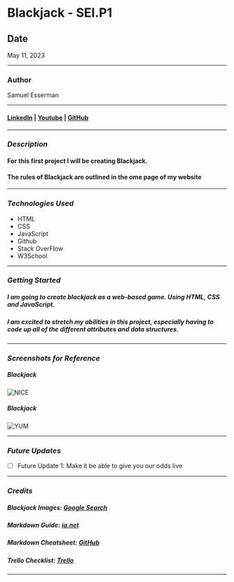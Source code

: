 # Blackjack - SEI.P1

## Date
May 11, 2023
***

### Author
Samuel Esserman
***

#### [LinkedIn](https://www.linkedin.com/in/samuel-esserman/) | [Youtube](https://www.youtube.com/) | [GitHub](https://github.com/SLEsserman/SEI_BlackJack)

---

### **_Description_**

#### For this first project I will be creating Blackjack.
#### The rules of Blackjack are outlined in the ome page of my website

___

### **_Technologies Used_**

- HTML
- CSS
- JavaScript
- Github
- Stack OverFlow
- W3School

---

### **_Getting Started_**

##### I am going to create blackjack as a web-based game. Using HTML, CSS and JavaScript.
##### I am excited to stretch my abilities in this project, especially having to code up all of the different attributes and data structures. 

---

### **_Screenshots for Reference_**

##### Blackjack 

![NICE](https://encrypted-tbn0.gstatic.com/images?q=tbn:ANd9GcQmJteP2AFznXA90kXfW12_HKvBongv1PFwaA&usqp=CAU)

##### Blackjack

![YUM](https://encrypted-tbn0.gstatic.com/images?q=tbn:ANd9GcQnRGvXzExaVMdUZxuLbc9BJLpDHKmjg0nN9w&usqp=CAU)

---

### **_Future Updates_**

- [ ] Future Update 1: Make it be able to give you our odds live

---

### **_Credits_**

##### Blackjack Images: [Google Search](https://www.google.com/search?rlz=1C5CHFA_enUS884US884&sxsrf=APwXEdc-DMo2G5_0zUT1kLYCAlKkYQpdMg:1683281991766&q=blackjack+table+png&tbm=isch&sa=X&ved=2ahUKEwj77LOJ-t3-AhX1kokEHbnDDYYQ0pQJegQIDBAB&biw=1792&bih=984&dpr=2)

##### Markdown Guide: [ia.net](https://ia.net/writer/support/general/markdown-guide)

##### Markdown Cheatsheet: [GitHub](https://github.com/SLEsserman/SEI_BlackJack)

##### Trello Checklist: [Trello](https://trello.com/b/Z3dwHWrH/sei-project-one-week-2-3)

---




